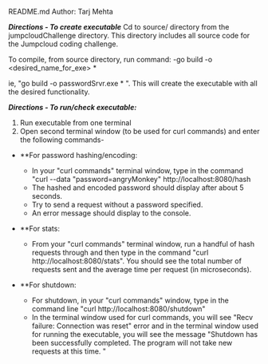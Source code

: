 README.md
Author: Tarj Mehta

***Directions - To create executable***
Cd to source/ directory from the jumpcloudChallenge directory. This directory includes all source code for the Jumpcloud coding challenge.

To compile, from source directory, run command:
-go build -o <desired_name_for_exe> *

ie, "go build -o passwordSrvr.exe * ". This will create the
executable with all the desired functionality.

***Directions - To run/check executable:***
1. Run executable from one terminal
2. Open second terminal window (to be used for curl commands) and enter the following commands-

  - **For password hashing/encoding:
    - In your "curl commands" terminal window, type in the command "curl --data "password=angryMonkey" http://localhost:8080/hash
    - The hashed and encoded password should display after about 5 seconds.
    - Try to send a request without a password specified.
    - An error message should display to the console.

  - **For stats:
    - From your "curl commands" terminal window, run a handful of hash requests through and then type in the command "curl http://localhost:8080/stats". You should see the total number of requests sent and the average time per request (in microseconds).

  - **For shutdown:
    - For shutdown, in your "curl commands" window, type in the command line "curl http://localhost:8080/shutdown"
    - In the terminal window used for curl commands, you will see "Recv failure: Connection was reset" error and in the terminal window used for running the executable, you will see the message "Shutdown has been successfully completed. The program will not take new requests at this time. "
